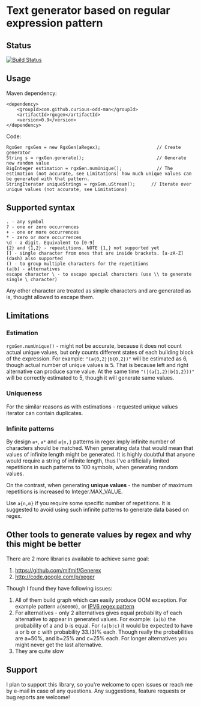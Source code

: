 # Text generator based on regular expression pattern

## Status

[![Build Status](https://travis-ci.com/curious-odd-man/RgxGen.svg?branch=master)](https://travis-ci.com/curious-odd-man/RgxGen)

## Usage

Maven dependency:
```
<dependency>
    <groupId>com.github.curious-odd-man</groupId>
    <artifactId>rgxgen</artifactId>
    <version>0.9</version>
</dependency>
```

Code: 
```
RgxGen rgxGen = new RgxGen(aRegex);                     // Create generator
String s = rgxGen.generate();                           // Generate new random value
BigInteger estimation = rgxGen.numUnique();             // The estimation (not accurate, see Limitations) how much unique values can be generated with that pattern.
StringIterator uniqueStrings = rgxGen.uStream();      // Iterate over unique values (not accurate, see Limitations)
```

## Supported syntax

```
. - any symbol
? - one or zero occurrences
+ - one or more occurrences
* - zero or more occurrences
\d - a digit. Equivalent to [0-9]
{2} and {1,2} - repeatitions. NOTE {1,} not supported yet
[] - single character from ones that are inside brackets. [a-zA-Z] (dash) also supported
() - to group multiple characters for the repetitions
(a|b) - alternatives 
escape character \ - to escape special characters (use \\ to generate single \ character)
```

Any other character are treated as simple characters and are generated as is, thought allowed to escape them.

## Limitations

### Estimation
`rgxGen.numUnique()` - might not be accurate, because it does not count actual unique values, but only counts different states of each building block of the expression.
For example: `"(a{0,2}|b{0,2})"`  will be estimated as 6, though actual number of unique values is 5. 
That is because left and right alternative can produce same value.
At the same time `"(|(a{1,2}|b{1,2}))"` will be correctly estimated to 5, though it will generate same values.

### Uniqueness

For the similar reasons as with estimations - requested unique values iterator can contain duplicates. 

### Infinite patterns

By design `a+`, `a*` and `a{n,}` patterns in regex imply infinite number of characters should be matched.
When generating data that would mean that values of infinite length might be generated.
It is highly doubtful that anyone would require a string of infinite length, thus I've artificially limited repetitions in such patterns to 100 symbols, when generating random values.

On the contrast, when generating **unique values** - the number of maximum repetitions is increased to Integer.MAX_VALUE.

Use `a{n,m}` if you require some specific number of repetitions.
It is suggested to avoid using such infinite patterns to generate data based on regex.

## Other tools to generate values by regex and why this might be better

There are 2 more libraries available to achieve same goal:
1. https://github.com/mifmif/Generex
1. http://code.google.com/p/xeger

Though I found they have following issues:
1. All of them build graph which can easily produce OOM exception. For example pattern `a{60000}`, or [IPV6 regex pattern](https://stackoverflow.com/questions/53497/regular-expression-that-matches-valid-ipv6-addresses)
1. For alternatives - only 2 alternatives gives equal probability of each alternative to appear in generated values. For example: `(a|b)` the probability of a and b is equal. For `(a|b|c)` it would be expected to have a or b or c with probability 33.(3)% each. Though really the probabilities are a=50%, and b=25% and c=25% each. For longer alternatives you might never get the last alternative.
1. They are quite slow

## Support

I plan to support this library, so you're welcome to open issues or reach me by e-mail in case of any questions.
Any suggestions, feature requests or bug reports are welcome!